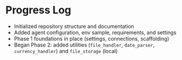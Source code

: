 # Progress Log

- Initialized repository structure and documentation
- Added agent configuration, env sample, requirements, and settings
- Phase 1 foundations in place (settings, connections, scaffolding)
- Began Phase 2: added utilities (`file_handler`, `date_parser`, `currency_handler`) and `file_storage` (local)
